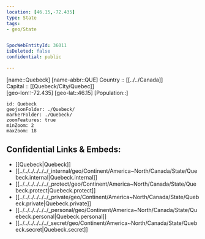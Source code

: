 ```yaml
---
location: [46.15,-72.435] 
type: State
tags:
- geo/State


SpocWebEntityId: 36011
isDeleted: false
confidential: public

---
```

[name::Quebeck] 
[name-abbr::QUE] 
Country :: [[../../Canada]]  
Capital :: [[Quebeck/City/Quebec]]  
[geo-lon::-72.435] 
[geo-lat::46.15] 
[Population::] 



```leaflet
id: Quebeck
geojsonFolder: ./Quebeck/
markerFolder: ./Quebeck/
zoomFeatures: true 
minZoom: 2 
maxZoom: 18
```


## Confidential Links & Embeds: 
- [[Quebeck|Quebeck]]  
- [[../../../../../../_internal/geo/Continent/America~North/Canada/State/Quebeck.internal|Quebeck.internal]] 
- [[../../../../../../_protect/geo/Continent/America~North/Canada/State/Quebeck.protect|Quebeck.protect]] 
- [[../../../../../../_private/geo/Continent/America~North/Canada/State/Quebeck.private|Quebeck.private]] 
- [[../../../../../../_personal/geo/Continent/America~North/Canada/State/Quebeck.personal|Quebeck.personal]] 
- [[../../../../../../_secret/geo/Continent/America~North/Canada/State/Quebeck.secret|Quebeck.secret]] 
